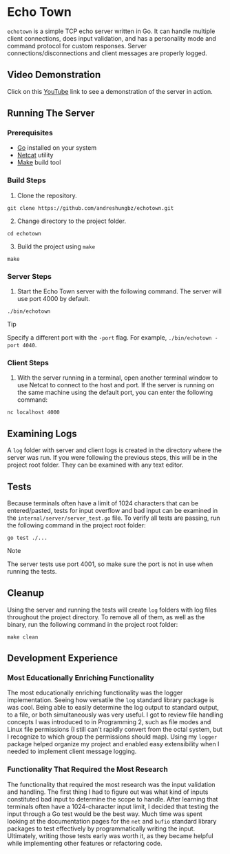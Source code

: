 # Echo Town

`echotown` is a simple TCP echo server written in Go. It can handle multiple client connections, does input validation, and has a personality mode and command protocol for custom responses. Server connections/disconnections and client messages are properly logged.

## Video Demonstration

Click on this [YouTube](https://youtu.be/L2FzdG2_gZw?si=2wAJf43wLx-L_pjX) link to see a demonstration of the server in action.

## Running The Server

### Prerequisites

- [Go](https://go.dev/) installed on your system
- [Netcat](https://netcat.sourceforge.net/) utility
- [Make](https://www.gnu.org/software/make/) build tool

### Build Steps

1. Clone the repository.

```
git clone https://github.com/andreshungbz/echotown.git
```

2. Change directory to the project folder.

```
cd echotown
```

3. Build the project using `make`

```
make
```

### Server Steps

1. Start the Echo Town server with the following command. The server will use port 4000 by default.

```
./bin/echotown
```

> [!TIP]
> Specify a different port with the `-port` flag. For example, `./bin/echotown -port 4040`.

### Client Steps

1. With the server running in a terminal, open another terminal window to use Netcat to connect to the host and port. If the server is running on the same machine using the default port, you can enter the following command:

```
nc localhost 4000
```

## Examining Logs

A `log` folder with server and client logs is created in the directory where the server was run. If you were following the previous steps, this will be in the project root folder. They can be examined with any text editor.

## Tests

Because terminals often have a limit of 1024 characters that can be entered/pasted, tests for input overflow and bad input can be examined in the `internal/server/server_test.go` file. To verify all tests are passing, run the following command in the project root folder:

```
go test ./...
```

> [!NOTE]
> The server tests use port 4001, so make sure the port is not in use when running the tests.

## Cleanup

Using the server and running the tests will create `log` folders with log files throughout the project directory. To remove all of them, as well as the binary, run the following command in the project root folder:

```
make clean
```

## Development Experience

### Most Educationally Enriching Functionality

The most educationally enriching functionality was the logger implementation. Seeing how versatile the `log` standard library package is was cool. Being able to easily determine the log output to standard output, to a file, or both simultaneously was very useful. I got to review file handling concepts I was introduced to in Programming 2, such as file modes and Linux file permissions (I still can't rapidly convert from the octal system, but I recognize to which group the permissions should map). Using my `logger` package helped organize my project and enabled easy extensibility when I needed to implement client message logging.

### Functionality That Required the Most Research

The functionality that required the most research was the input validation and handling. The first thing I had to figure out was what kind of inputs constituted bad input to determine the scope to handle. After learning that terminals often have a 1024-character input limit, I decided that testing the input through a Go test would be the best way. Much time was spent looking at the documentation pages for the `net` and `bufio` standard library packages to test effectively by programmatically writing the input. Ultimately, writing those tests early was worth it, as they became helpful while implementing other features or refactoring code.
